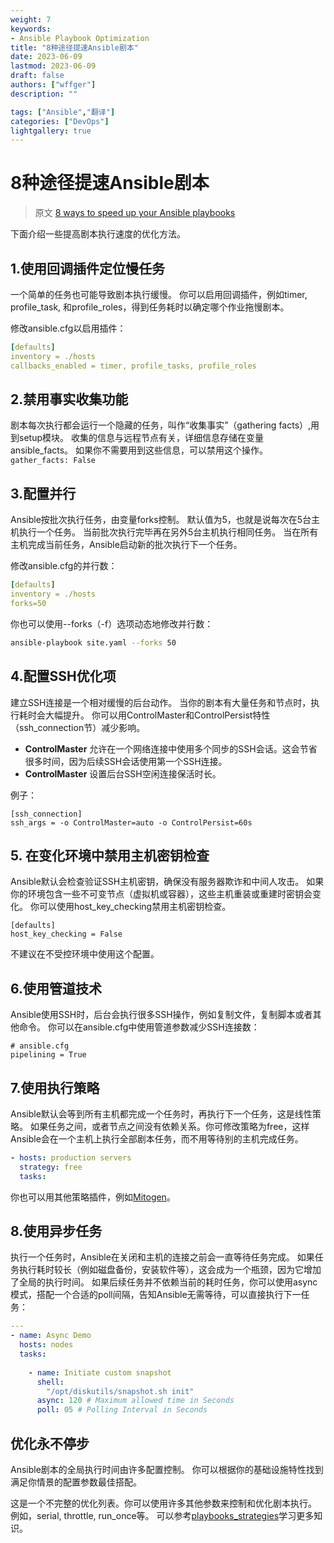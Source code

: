 ```yaml
---
weight: 7
keywords:
- Ansible Playbook Optimization
title: "8种途径提速Ansible剧本"
date: 2023-06-09
lastmod: 2023-06-09
draft: false
authors: ["wffger"]
description: ""

tags: ["Ansible","翻译"]
categories: ["DevOps"]
lightgallery: true
---
```


<!--more-->
# 8种途径提速Ansible剧本

> 原文 [8 ways to speed up your Ansible playbooks](https://www.redhat.com/sysadmin/faster-ansible-playbook-execution)

下面介绍一些提高剧本执行速度的优化方法。

## 1.使用回调插件定位慢任务

一个简单的任务也可能导致剧本执行缓慢。 
你可以启用回调插件，例如timer, profile_task, 和profile_roles，得到任务耗时以确定哪个作业拖慢剧本。

修改ansible.cfg以启用插件：  
```yml
[defaults]
inventory = ./hosts
callbacks_enabled = timer, profile_tasks, profile_roles
```

## 2.禁用事实收集功能
剧本每次执行都会运行一个隐藏的任务，叫作“收集事实”（gathering facts）,用到setup模块。
收集的信息与远程节点有关，详细信息存储在变量ansible_facts。
如果你不需要用到这些信息，可以禁用这个操作。`gather_facts: False`

## 3.配置并行
Ansible按批次执行任务，由变量forks控制。
默认值为5，也就是说每次在5台主机执行一个任务。
当前批次执行完毕再在另外5台主机执行相同任务。
当在所有主机完成当前任务，Ansible启动新的批次执行下一个任务。

修改ansible.cfg的并行数：

```yml
[defaults]
inventory = ./hosts
forks=50
```
你也可以使用--forks（-f）选项动态地修改并行数：

```sh
ansible-playbook site.yaml --forks 50

```

## 4.配置SSH优化项
建立SSH连接是一个相对缓慢的后台动作。
当你的剧本有大量任务和节点时，执行耗时会大幅提升。
你可以用ControlMaster和ControlPersist特性（ssh_connection节）减少影响。

* **ControlMaster** 允许在一个网络连接中使用多个同步的SSH会话。这会节省很多时间，因为后续SSH会话使用第一个SSH连接。
* **ControlMaster** 设置后台SSH空闲连接保活时长。

例子：

```
[ssh_connection]
ssh_args = -o ControlMaster=auto -o ControlPersist=60s
```

## 5. 在变化环境中禁用主机密钥检查
Ansible默认会检查验证SSH主机密钥，确保没有服务器欺诈和中间人攻击。
如果你的环境包含一些不可变节点（虚拟机或容器），这些主机重装或重建时密钥会变化。
你可以使用host_key_checking禁用主机密钥检查。

```
[defaults]
host_key_checking = False
```
不建议在不受控环境中使用这个配置。

## 6.使用管道技术
Ansible使用SSH时，后台会执行很多SSH操作，例如复制文件，复制脚本或者其他命令。
你可以在ansible.cfg中使用管道参数减少SSH连接数：

```
# ansible.cfg 
pipelining = True
```

## 7.使用执行策略
Ansible默认会等到所有主机都完成一个任务时，再执行下一个任务，这是线性策略。
如果任务之间，或者节点之间没有依赖关系。你可修改策略为free，这样Ansible会在一个主机上执行全部剧本任务，而不用等待别的主机完成任务。

```yml
- hosts: production servers
  strategy: free
  tasks:
```
你也可以用其他策略插件，例如[Mitogen](https://mitogen.networkgenomics.com/ansible_detailed.html)。

## 8.使用异步任务
执行一个任务时，Ansible在关闭和主机的连接之前会一直等待任务完成。
如果任务执行耗时较长（例如磁盘备份，安装软件等），这会成为一个瓶颈，因为它增加了全局的执行时间。
如果后续任务并不依赖当前的耗时任务，你可以使用async模式，搭配一个合适的poll间隔，告知Ansible无需等待，可以直接执行下一任务：

```yml
​​​​---
- name: Async Demo
  hosts: nodes
  tasks:
    
    - name: Initiate custom snapshot
      shell:
        "/opt/diskutils/snapshot.sh init"
      async: 120 # Maximum allowed time in Seconds
      poll: 05 # Polling Interval in Seconds
```

## 优化永不停步
Ansible剧本的全局执行时间由许多配置控制。
你可以根据你的基础设施特性找到满足你情景的配置参数最佳搭配。

这是一个不完整的优化列表。你可以使用许多其他参数来控制和优化剧本执行。
例如，serial, throttle, run_once等。
可以参考[playbooks_strategies](https://docs.ansible.com/ansible/latest/playbook_guide/playbooks_strategies.html)学习更多知识。
